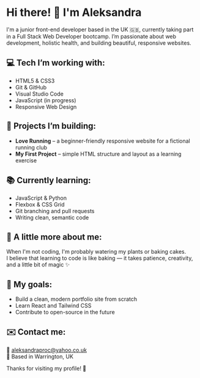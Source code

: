# Hi there! 👋 I'm Aleksandra

I'm a junior front-end developer based in the UK 🇬🇧, currently taking part in a Full Stack Web Developer bootcamp. I’m passionate about web development, holistic health, and building beautiful, responsive websites.

## 💻 Tech I’m working with:
- HTML5 & CSS3
- Git & GitHub
- Visual Studio Code
- JavaScript (in progress)
- Responsive Web Design

## 🔨 Projects I’m building:
- **Love Running** – a beginner-friendly responsive website for a fictional running club
- **My First Project** – simple HTML structure and layout as a learning exercise

## 📚 Currently learning:
- JavaScript & Python
- Flexbox & CSS Grid
- Git branching and pull requests
- Writing clean, semantic code

## 🌿 A little more about me:
When I'm not coding, I'm probably watering my plants or baking cakes.  
I believe that learning to code is like baking — it takes patience, creativity, and a little bit of magic ✨

## 🌱 My goals:
- Build a clean, modern portfolio site from scratch
- Learn React and Tailwind CSS
- Contribute to open-source in the future

## ✉️ Contact me:
📧 aleksandraproc@yahoo.co.uk  
📍 Based in Warrington, UK

Thanks for visiting my profile! 💜

